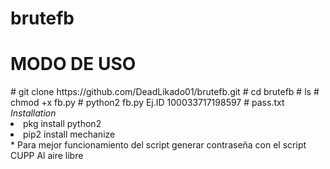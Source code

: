 # brutefb
<h1><fontMOD color="red">MODO DE USO</h1></font>
# git clone https://github.com/DeadLikado01/brutefb.git
# cd brutefb
# ls 
# chmod +x fb.py
# python2 fb.py
Ej.ID 100033717198597
# pass.txt
 <i> Installation</i>
<li> pkg install python2</li>
<li> pip2 install mechanize</li>
* Para mejor funcionamiento del script generar contraseña con el script CUPP
Al aire libre

